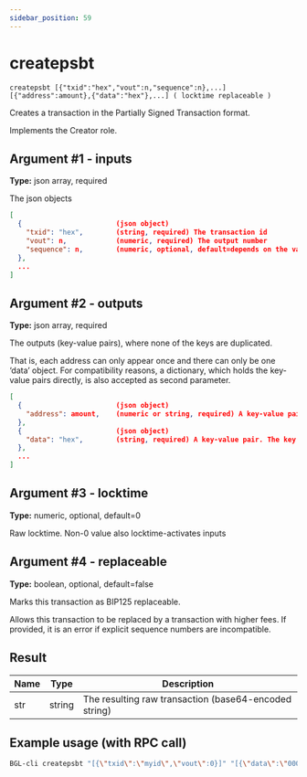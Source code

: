 ```yaml
---
sidebar_position: 59
---
```


# createpsbt

`createpsbt [{"txid":"hex","vout":n,"sequence":n},...] [{"address":amount},{"data":"hex"},...] ( locktime replaceable )`

Creates a transaction in the Partially Signed Transaction format.

Implements the Creator role.

## Argument #1 - inputs

**Type:** json array, required

The json objects

```json
[
  {                       (json object)
    "txid": "hex",        (string, required) The transaction id
    "vout": n,            (numeric, required) The output number
    "sequence": n,        (numeric, optional, default=depends on the value of the 'replaceable' and 'locktime' arguments) The sequence number
  },
  ...
]
```

## Argument #2 - outputs

**Type:** json array, required

The outputs (key-value pairs), where none of the keys are duplicated.

That is, each address can only appear once and there can only be one ‘data’ object. For compatibility reasons, a dictionary, which holds the key-value pairs directly, is also accepted as second parameter.

```json
[
  {                       (json object)
    "address": amount,    (numeric or string, required) A key-value pair. The key (string) is the bitgesell address, the value (float or string) is the amount in BGL
  },
  {                       (json object)
    "data": "hex",        (string, required) A key-value pair. The key must be "data", the value is hex-encoded data
  },
  ...
]
```

## Argument #3 - locktime

**Type:** numeric, optional, default=0

Raw locktime. Non-0 value also locktime-activates inputs

## Argument #4 - replaceable

**Type:** boolean, optional, default=false

Marks this transaction as BIP125 replaceable.

Allows this transaction to be replaced by a transaction with higher fees. If provided, it is an error if explicit sequence numbers are incompatible.

## Result

| Name | Type   | Description                                           |
| ---- | ------ | ----------------------------------------------------- |
| str  | string | The resulting raw transaction (base64-encoded string) |

## Example usage (with RPC call)

```sh
BGL-cli createpsbt "[{\"txid\":\"myid\",\"vout\":0}]" "[{\"data\":\"00010203\"}]"
```
